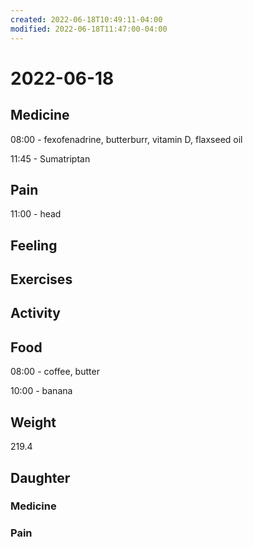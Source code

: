 ```yaml
---
created: 2022-06-18T10:49:11-04:00
modified: 2022-06-18T11:47:00-04:00
---
```


# 2022-06-18

## Medicine

08:00 - fexofenadrine, butterburr, vitamin D, flaxseed oil

11:45 - Sumatriptan 

## Pain

11:00 - head


## Feeling


## Exercises


## Activity


## Food

08:00 - coffee, butter

10:00 - banana


## Weight

219.4

## Daughter

### Medicine


### Pain
